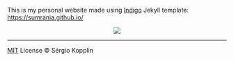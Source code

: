 <p>This is my personal website made using <a href="http://sergiokopplin.github.io/indigo/">Indigo</a> Jekyll template: <a href="https://sumrania.github.io/">https://sumrania.github.io/</a></p>


<p align="center">
    <img src="{{ site.url }}/assets/screen-shot.png" />
</p>


---

[MIT](http://kopplin.mit-license.org/) License © Sérgio Kopplin
